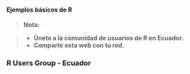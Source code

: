 #### <i class="icon-file"></i>Ejemplos básicos de R
> **Nota:**

> - **Únete a la comunidad de usuarios de R en Ecuador.**
> - **Comparte esta web con tu red.**

### R Users Group - Ecuador
